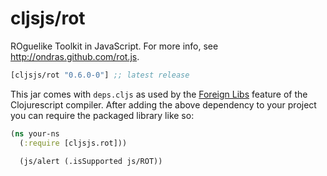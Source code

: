 # cljsjs/rot

ROguelike Toolkit in JavaScript. For more info, see http://ondras.github.com/rot.js.

[](dependency)
```clojure
[cljsjs/rot "0.6.0-0"] ;; latest release
```
[](/dependency)

This jar comes with `deps.cljs` as used by the [Foreign Libs][flibs] feature
of the Clojurescript compiler. After adding the above dependency to your project
you can require the packaged library like so:


```clojure
(ns your-ns
  (:require [cljsjs.rot]))
  
  (js/alert (.isSupported js/ROT))

```


[flibs]: https://github.com/clojure/clojurescript/wiki/Packaging-Foreign-Dependencies

